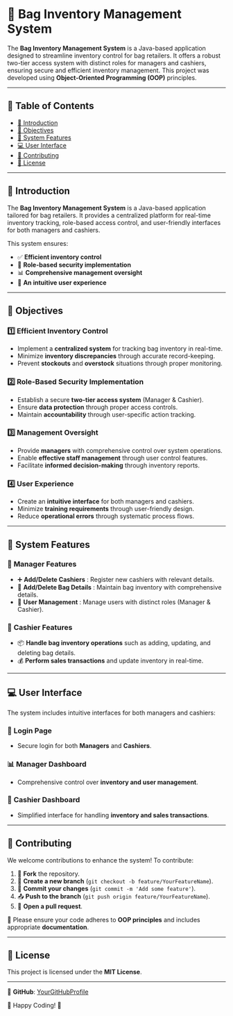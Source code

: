 # 👜 Bag Inventory Management System

The **Bag Inventory Management System** is a Java-based application designed to streamline inventory control for bag retailers. It offers a robust two-tier access system with distinct roles for managers and cashiers, ensuring secure and efficient inventory management. This project was developed using **Object-Oriented Programming (OOP)** principles.

---

## 📌 Table of Contents
- [📖 Introduction](#-introduction)
- [🎯 Objectives](#-objectives)
- [🚀 System Features](#-system-features)
- [💻 User Interface](#-user-interface)
- [🤝 Contributing](#-contributing)
- [📜 License](#-license)

---

## 📖 Introduction
The **Bag Inventory Management System** is a Java-based application tailored for bag retailers. It provides a centralized platform for real-time inventory tracking, role-based access control, and user-friendly interfaces for both managers and cashiers.

This system ensures:
- ✅ **Efficient inventory control**
- 🔐 **Role-based security implementation**
- 📊 **Comprehensive management oversight**
- 🎨 **An intuitive user experience**

---

## 🎯 Objectives
### 1️⃣ Efficient Inventory Control
- Implement a **centralized system** for tracking bag inventory in real-time.
- Minimize **inventory discrepancies** through accurate record-keeping.
- Prevent **stockouts** and **overstock** situations through proper monitoring.

### 2️⃣ Role-Based Security Implementation
- Establish a secure **two-tier access system** (Manager & Cashier).
- Ensure **data protection** through proper access controls.
- Maintain **accountability** through user-specific action tracking.

### 3️⃣ Management Oversight
- Provide **managers** with comprehensive control over system operations.
- Enable **effective staff management** through user control features.
- Facilitate **informed decision-making** through inventory reports.

### 4️⃣ User Experience
- Create an **intuitive interface** for both managers and cashiers.
- Minimize **training requirements** through user-friendly design.
- Reduce **operational errors** through systematic process flows.

---

## 🚀 System Features
### 👑 **Manager Features**
- ➕ **Add/Delete Cashiers** : Register new cashiers with relevant details.
- 👜 **Add/Delete Bag Details** : Maintain bag inventory with comprehensive details.
- 👥 **User Management** : Manage users with distinct roles (Manager & Cashier).

### 💼 **Cashier Features**
- 📦 **Handle bag inventory operations** such as adding, updating, and deleting bag details.
- 💰 **Perform sales transactions** and update inventory in real-time.

---

## 💻 User Interface
The system includes intuitive interfaces for both managers and cashiers:

### 🔑 **Login Page**
- Secure login for both **Managers** and **Cashiers**.

### 📊 **Manager Dashboard**
- Comprehensive control over **inventory and user management**.

### 💼 **Cashier Dashboard**
- Simplified interface for handling **inventory and sales transactions**.

---

## 🤝 Contributing
We welcome contributions to enhance the system! To contribute:

1. 🍴 **Fork** the repository.
2. 🌱 **Create a new branch** (`git checkout -b feature/YourFeatureName`).
3. 💾 **Commit your changes** (`git commit -m 'Add some feature'`).
4. 📤 **Push to the branch** (`git push origin feature/YourFeatureName`).
5. 🔀 **Open a pull request**.

📌 Please ensure your code adheres to **OOP principles** and includes appropriate **documentation**.

---

## 📜 License
This project is licensed under the **MIT License**.

---

📌 **GitHub**: [YourGitHubProfile](https://github.com/UmairStn)

🚀 Happy Coding! 🎉

